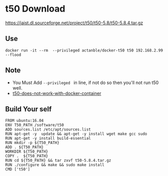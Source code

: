 # t50 Download
https://jaist.dl.sourceforge.net/project/t50/t50-5.8/t50-5.8.4.tar.gz


## Use
```
docker run -it --rm  --privileged actanble/docker-t50 t50 192.168.2.99 --flood
```

## Note
- You Must Add `--privileged ` in line, if not do so then you'll not run t50 well.
- [t50-does-not-work-with-docker-container](https://stackoverflow.com/questions/31927417/t50-does-not-work-with-docker-container)

## Build Your self 

```
FROM ubuntu:16.04
ENV T50_PATH /software/t50
ADD sources.list /etc/apt/sources.list
RUN apt-get -y  update && apt-get -y install wget make gcc sudo 
RUN apt-get -y install build-essential
RUN mkdir -p ${T50_PATH}
ADD . ${T50_PATH}
WORKDIR ${T50_PATH}
COPY .  ${T50_PATH}
RUN cd ${T50_PATH} && tar zxvf t50-5.8.4.tar.gz 
RUN ./configure && make && sudo make install 
CMD ['t50']
```
